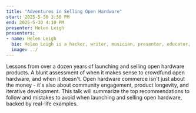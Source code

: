 ```yaml
---
title: "Adventures in Selling Open Hardware"
start: 2025-5-30 3:50 PM
end: 2025-5-30 4:10 PM
presenter: Helen Leigh
presenters:
- name: Helen Leigh
  bio: Helen Leigh is a hacker, writer, musician, presenter, educator, artist & self-professed nerd. She is the author of The Crafty Kid’s Guide to DIY Electronics and the creator of the MINI·MU glove. Now Head of Community at Crowd Supply.
  image: ../
---
```


Lessons from over a dozen years of launching and selling open hardware products. A blunt assessment of when it makes sense to crowdfund open hardware, and when it doesn't. Open hardware commerce isn't just about the money - it's also about community engagement, product longevity, and iterative development. This talk will summarize the top recommendations to follow and mistakes to avoid when launching and selling open hardware, backed by real-life examples.
